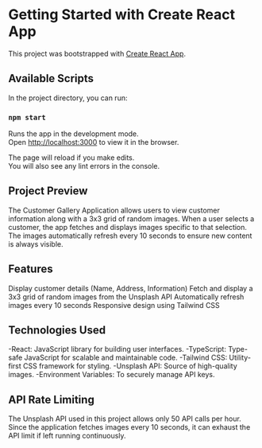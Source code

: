 # Getting Started with Create React App

This project was bootstrapped with [Create React App](https://github.com/facebook/create-react-app).

## Available Scripts

In the project directory, you can run:

### `npm start`

Runs the app in the development mode.\
Open [http://localhost:3000](http://localhost:3000) to view it in the browser.

The page will reload if you make edits.\
You will also see any lint errors in the console.


## Project Preview
The Customer Gallery Application allows users to view customer information along with a 3x3 grid of random images. When a user selects a customer, the app fetches and displays images specific to that selection. The images automatically refresh every 10 seconds to ensure new content is always visible.

## Features
Display customer details (Name, Address, Information)
Fetch and display a 3x3 grid of random images from the Unsplash API
Automatically refresh images every 10 seconds
Responsive design using Tailwind CSS

## Technologies Used
-React: JavaScript library for building user interfaces.
-TypeScript: Type-safe JavaScript for scalable and maintainable code.
-Tailwind CSS: Utility-first CSS framework for styling.
-Unsplash API: Source of high-quality images.
-Environment Variables: To securely manage API keys.

## API Rate Limiting
The Unsplash API used in this project allows only 50 API calls per hour. Since the application fetches images every 10 seconds, it can exhaust the API limit if left running continuously.